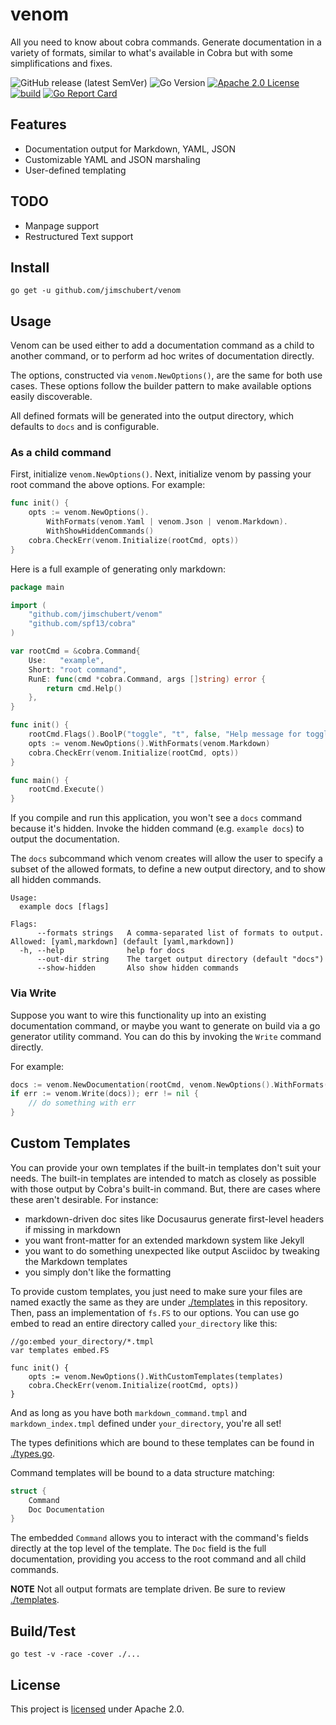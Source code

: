 # venom

All you need to know about cobra commands. Generate documentation in a variety of formats, similar to what's available in Cobra but with some simplifications and fixes.

![GitHub release (latest SemVer)](https://img.shields.io/github/v/release/jimschubert/venom?color=blue&sort=semver)
![Go Version](https://img.shields.io/github/go-mod/go-version/jimschubert/venom)
[![Apache 2.0 License](https://img.shields.io/badge/License-Apache%202.0-blue)](./LICENSE)  
[![build](https://github.com/jimschubert/venom/actions/workflows/build.yml/badge.svg)](https://github.com/jimschubert/venom/actions/workflows/build.yml)
[![Go Report Card](https://goreportcard.com/badge/github.com/jimschubert/venom)](https://goreportcard.com/report/github.com/jimschubert/venom)

## Features

* Documentation output for Markdown, YAML, JSON
* Customizable YAML and JSON marshaling
* User-defined templating

## TODO

* Manpage support
* Restructured Text support

## Install

```
go get -u github.com/jimschubert/venom
```

## Usage

Venom can be used either to add a documentation command as a child to another command, or to perform ad hoc writes of documentation directly.

The options, constructed via `venom.NewOptions()`, are the same for both use cases. These options follow the builder pattern to make available options easily discoverable.

All defined formats will be generated into the output directory, which defaults to `docs` and is configurable.

### As a child command

First, initialize `venom.NewOptions()`. 
Next, initialize venom by passing your root command the above options. For example:

```go
func init() {
	opts := venom.NewOptions().
		WithFormats(venom.Yaml | venom.Json | venom.Markdown).
		WithShowHiddenCommands()
	cobra.CheckErr(venom.Initialize(rootCmd, opts))
}
```

Here is a full example of generating only markdown: 

```go
package main

import (
	"github.com/jimschubert/venom"
	"github.com/spf13/cobra"
)

var rootCmd = &cobra.Command{
	Use:   "example",
	Short: "root command",
	RunE: func(cmd *cobra.Command, args []string) error {
		return cmd.Help()
	},
}

func init() {
	rootCmd.Flags().BoolP("toggle", "t", false, "Help message for toggle")
	opts := venom.NewOptions().WithFormats(venom.Markdown)
	cobra.CheckErr(venom.Initialize(rootCmd, opts))
}

func main() {
	rootCmd.Execute()
}
```

If you compile and run this application, you won't see a `docs` command because it's hidden. Invoke the hidden command (e.g. `example docs`) to output the documentation. 

The `docs` subcommand which venom creates will allow the user to specify a subset of the allowed formats, to define a new output directory, and to show all hidden commands.

```
Usage:
  example docs [flags]

Flags:
      --formats strings   A comma-separated list of formats to output. Allowed: [yaml,markdown] (default [yaml,markdown])
  -h, --help              help for docs
      --out-dir string    The target output directory (default "docs")
      --show-hidden       Also show hidden commands

```

### Via Write

Suppose you want to wire this functionality up into an existing documentation command, or maybe you want to generate on 
build via a go generator utility command. You can do this by invoking the `Write` command directly.

For example:

```go
docs := venom.NewDocumentation(rootCmd, venom.NewOptions().WithFormats(venom.Markdown))
if err := venom.Write(docs)); err != nil {
	// do something with err
}
```

## Custom Templates

You can provide your own templates if the built-in templates don't suit your needs. The built-in templates are intended 
to match as closely as possible with those output by Cobra's built-in command. But, there are cases where these aren't desirable. For instance:

* markdown-driven doc sites like Docusaurus generate first-level headers if missing in markdown
* you want front-matter for an extended markdown system like Jekyll
* you want to do something unexpected like output Asciidoc by tweaking the Markdown templates
* you simply don't like the formatting

To provide custom templates, you just need to make sure your files are named exactly the same as they are under [./templates](./templates) in this repository.
Then, pass an implementation of `fs.FS` to our options. You can use go embed to read an entire directory called `your_directory` like this:

```
//go:embed your_directory/*.tmpl
var templates embed.FS

func init() {
	opts := venom.NewOptions().WithCustomTemplates(templates)
	cobra.CheckErr(venom.Initialize(rootCmd, opts))
}
```

And as long as you have both `markdown_command.tmpl` and `markdown_index.tmpl` defined under `your_directory`, you're all set!

The types definitions which are bound to these templates can be found in [./types.go](./types.go).

Command templates will be bound to a data structure matching:

```go
struct {
    Command
    Doc Documentation
}
```

The embedded `Command` allows you to interact with the command's fields directly at the top level of the template. The `Doc` 
field is the full documentation, providing you access to the root command and all child commands.

**NOTE** Not all output formats are template driven. Be sure to review [./templates](./templates).

## Build/Test

```shell
go test -v -race -cover ./...
```

## License

This project is [licensed](./LICENSE) under Apache 2.0.
